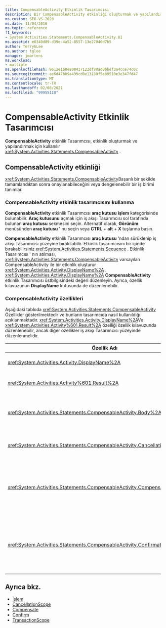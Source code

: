 ```yaml
---
title: CompensableActivity Etkinlik Tasarımcısı
description: Bir CompensableActivity etkinliği oluşturmak ve yapılandırmak için İş Akışı Tasarımcısı ' de CompensableActivity etkinlik tasarımcısını nasıl kullanabileceğinizi öğrenin.
ms.custom: SEO-VS-2020
ms.date: 11/04/2016
ms.topic: reference
f1_keywords:
- System.Activities.Statements.CompensableActivity.UI
ms.assetid: e0340d89-d39e-4a52-8557-13e27040d7b5
author: TerryGLee
ms.author: tglee
manager: jmartens
ms.workload:
- multiple
ms.openlocfilehash: 9612e1b8e808437122df88ad0bbef3a4cce74c0c
ms.sourcegitcommit: ae6d47b09a439cd0e13180f5e89510e3e347fd47
ms.translationtype: MT
ms.contentlocale: tr-TR
ms.lasthandoff: 02/08/2021
ms.locfileid: "99955118"
---
```

# <a name="compensableactivity-activity-designer"></a>CompensableActivity Etkinlik Tasarımcısı

**CompensableActivity** etkinlik Tasarımcısı, etkinlik oluşturmak ve yapılandırmak için kullanılır <xref:System.Activities.Statements.CompensableActivity> .

## <a name="the-compensableactivity-activity"></a>CompensableActivity etkinliği
 <xref:System.Activities.Statements.CompensableActivity>Başarılı bir şekilde tamamlandıktan sonra onaylanabileceğini veya dengelenebilir bir iş birimi tanımlar.

### <a name="using-the-compensableactivity-activity-designer"></a>CompensableActivity etkinlik tasarımcısını kullanma
 **CompensableActivity** etkinlik Tasarımcısı **araç kutusu** **işlem** kategorisinde bulunabilir. **Araç kutusunu** açmak için iş akışı Tasarımcısı sol tarafında bulunan **araç kutusu** sekmesini seçin. Alternatif olarak, **Görünüm** menüsünden **araç kutusu** ' nu seçin veya **CTRL** + **alt** + **X** tuşlarına basın.

 **CompensableActivity** etkinlik Tasarımcısı **araç kutusu** 'ndan sürüklenip iş akışı Tasarımcısı yüzeyine bırakılabilir. Etkinlik tasarımcısını bir içinde bırakabilirsiniz <xref:System.Activities.Statements.Sequence> . Etkinlik Tasarımcısı ' nın atılması, <xref:System.Activities.Statements.CompensableActivity> varsayılan CompensableActivity ile bir etkinlik oluşturur <xref:System.Activities.Activity.DisplayName%2A> . <xref:System.Activities.Activity.DisplayName%2A> **CompensableActivity** etkinlik Tasarımcısı üstbilgisindeki değeri düzenleyin. Ayrıca, özellik kılavuzunun **DisplayName** kutusunda de düzenlenebilir.

### <a name="the-compensableactivity-properties"></a>CompensableActivity özellikleri
 Aşağıdaki tabloda <xref:System.Activities.Statements.CompensableActivity> Özellikler gösterilmektedir ve bunların tasarımcıda nasıl kullanıldığı açıklanmaktadır. <xref:System.Activities.Activity.DisplayName%2A>Ve <xref:System.Activities.Activity%601.Result%2A> özelliği özellik kılavuzunda düzenlenebilir, ancak diğer özellikler iş akışı Tasarımcısı yüzeyinde düzenlenmelidir.

|Özellik Adı|Gerekli|Kullanım|
|-|--------------|-|
|<xref:System.Activities.Activity.DisplayName%2A>|Yanlış|Etkinliğin isteğe bağlı kolay adı <xref:System.Activities.Statements.CompensableActivity> . Varsayılan değer CompensableActivity 'dir.|
|<xref:System.Activities.Activity%601.Result%2A>|Yanlış|Öğesinin dönüş değerini belirtir <xref:System.Activities.Statements.CompensableActivity> . Bu özellik, özellik kılavuzunda düzenlenmelidir.|
|<xref:System.Activities.Statements.CompensableActivity.Body%2A>|Doğru|Dengeleme, iptal ve onaylama mantığının sağlandığı etkinliği belirtir. Etkinliği eklemek için <xref:System.Activities.Statements.CompensableActivity.Body%2A> , **araç kutusundan** bir etkinliği **CompensableActivity** etkinlik Tasarımcısı ' nın **gövde** kutusuna bırakın. "Etkinliği buraya bırak" ipucu metnini ekleyin.|
|<xref:System.Activities.Statements.CompensableActivity.CancellationHandler%2A>|Yanlış|İptal edildiğinde yürütülen etkinliği belirtir. Etkinliği eklemek için, tasarımcısını **araç kutusu** ' ndan, **CompensableActivity** etkinlik Tasarımcısı ' nın **CancellationHandler** kutusuna bırakın. İpucu metni Ekle "etkinliği buraya bırakın".|
|<xref:System.Activities.Statements.CompensableActivity.CompensationHandler%2A>|Yanlış|Etkinlik için telafi edildiğinde yürütülecek etkinliği belirtir <xref:System.Activities.Statements.CompensableActivity.Body%2A> . Bu işleyici, etkinlik kullanılarak açık bir şekilde çağrılabilir <xref:System.Activities.Statements.Compensate> .<br /><br /> Etkinliği eklemek için, etkinlik tasarımcısını **araç kutusu** ' ndan **CompensableActivity** etkinlik Tasarımcısı ' nın **CompensationHandler** kutusuna bırakın. İpucu metni Ekle "etkinliği buraya bırakın".|
|<xref:System.Activities.Statements.CompensableActivity.ConfirmationHandler%2A>|Yanlış|Etkinlik onaylandığınızda yürütülecek etkinliği belirtir <xref:System.Activities.Statements.CompensableActivity.Body%2A> . Bu işleyici, etkinlik kullanılarak açık bir şekilde çağrılabilir <xref:System.Activities.Statements.Confirm> .<br /><br /> Etkinliği eklemek için, etkinlik tasarımcısını **araç kutusu** ' ndan **CompensableActivity** etkinlik Tasarımcısı ' nın **ConfirmationHandler** kutusuna bırakın. İpucu metni Ekle "etkinliği buraya bırakın".|

## <a name="see-also"></a>Ayrıca bkz.

- [İşlem](../workflow-designer/transaction-activity-designers.md)
- [CancellationScope](../workflow-designer/cancellationscope-activity-designer.md)
- [Compensate](../workflow-designer/compensate-activity-designer.md)
- [Confirm](../workflow-designer/confirm-activity-designer.md)
- [TransactionScope](../workflow-designer/transactionscope-activity-designer.md)
